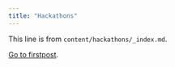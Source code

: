 ```yaml
---
title: "Hackathons"
---
```


This line is from `content/hackathons/_index.md`.

[Go to firstpost](/temp/).